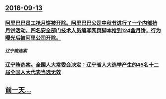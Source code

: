 ## [2016-09-13](/zh/news/2016/09/13/index.md)

### [阿里巴巴员工抢月饼被开除。阿里巴巴公司中秋节进行了一个内部抢月饼活动，四名安全部门技术人员编写网页脚本抢到124盒月饼，行为曝光后被阿里公司开除。](/zh/news/2016/09/13/阿里巴巴员工抢月饼被开除-阿里巴巴公司中秋节进行了一个内部抢月饼活动-四名安全部门技术人员编写网页脚本抢到124盒月饼.md)
##### 辽宁贿选案
### [辽宁贿选案。全国人大常委会决定：辽宁省人大选举产生的45名十二届全国人大代表当选无效](/zh/news/2016/09/13/辽宁贿选案-全国人大常委会决定-辽宁省人大选举产生的45名十二届全国人大代表当选无效.md)
## [前一天...](/zh/news/2016/09/12/index.md)

